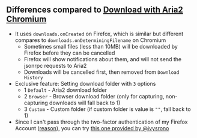 ## Differences compared to [Download with Aria2 Chromium](https://github.com/jc3213/download_with_aria2-chromium)

- It uses `downloads.onCreated` on Firefox, which is similar but different compares to `downloads.onDeterminingFilename` on Chromium
    - Sometimes small files (less than 10MB) will be downloaded by Firefox before they can be cancelled
    - Firefox will show notifications about them, and will not send the jsonrpc requests to Aria2
    - Downloads will be cancelled first, then removed from `Download History`
- Exclusive feature: Setting download folder with `3` options
    - 1 `Default` - Aria2 download folder
    - 2 `Browser` - Browser download folder (only for capturing, non-capturing downloads will fall back to 1)
    - 3 `Custom`  - Custom folder (if custom folder is value is `""`, fall back to 1)
- Since I can't pass through the two-factor authentication of my Firefox Account ([reason](https://github.com/jc3213/download_with_aria2-firefox/issues/19#issuecomment-836499513)), you can try [this one provided by @ivysrono](https://addons.mozilla.org/en-US/firefox/addon/download-with-aria2/)
